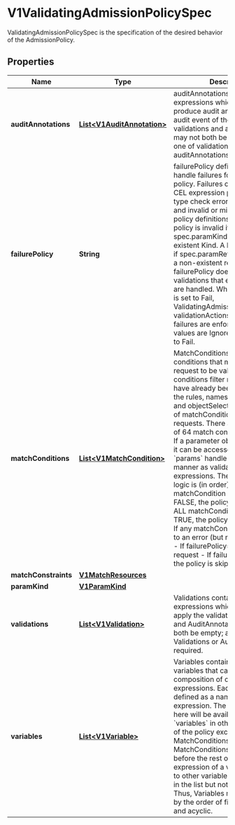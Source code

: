 

# V1ValidatingAdmissionPolicySpec

ValidatingAdmissionPolicySpec is the specification of the desired behavior of the AdmissionPolicy.

## Properties

| Name | Type | Description | Notes |
|------------ | ------------- | ------------- | -------------|
|**auditAnnotations** | [**List&lt;V1AuditAnnotation&gt;**](V1AuditAnnotation.md) | auditAnnotations contains CEL expressions which are used to produce audit annotations for the audit event of the API request. validations and auditAnnotations may not both be empty; a least one of validations or auditAnnotations is required. |  [optional] |
|**failurePolicy** | **String** | failurePolicy defines how to handle failures for the admission policy. Failures can occur from CEL expression parse errors, type check errors, runtime errors and invalid or mis-configured policy definitions or bindings.  A policy is invalid if spec.paramKind refers to a non-existent Kind. A binding is invalid if spec.paramRef.name refers to a non-existent resource.  failurePolicy does not define how validations that evaluate to false are handled.  When failurePolicy is set to Fail, ValidatingAdmissionPolicyBinding validationActions define how failures are enforced.  Allowed values are Ignore or Fail. Defaults to Fail. |  [optional] |
|**matchConditions** | [**List&lt;V1MatchCondition&gt;**](V1MatchCondition.md) | MatchConditions is a list of conditions that must be met for a request to be validated. Match conditions filter requests that have already been matched by the rules, namespaceSelector, and objectSelector. An empty list of matchConditions matches all requests. There are a maximum of 64 match conditions allowed.  If a parameter object is provided, it can be accessed via the &#x60;params&#x60; handle in the same manner as validation expressions.  The exact matching logic is (in order):   1. If ANY matchCondition evaluates to FALSE, the policy is skipped.   2. If ALL matchConditions evaluate to TRUE, the policy is evaluated.   3. If any matchCondition evaluates to an error (but none are FALSE):      - If failurePolicy&#x3D;Fail, reject the request      - If failurePolicy&#x3D;Ignore, the policy is skipped |  [optional] |
|**matchConstraints** | [**V1MatchResources**](V1MatchResources.md) |  |  [optional] |
|**paramKind** | [**V1ParamKind**](V1ParamKind.md) |  |  [optional] |
|**validations** | [**List&lt;V1Validation&gt;**](V1Validation.md) | Validations contain CEL expressions which is used to apply the validation. Validations and AuditAnnotations may not both be empty; a minimum of one Validations or AuditAnnotations is required. |  [optional] |
|**variables** | [**List&lt;V1Variable&gt;**](V1Variable.md) | Variables contain definitions of variables that can be used in composition of other expressions. Each variable is defined as a named CEL expression. The variables defined here will be available under &#x60;variables&#x60; in other expressions of the policy except MatchConditions because MatchConditions are evaluated before the rest of the policy.  The expression of a variable can refer to other variables defined earlier in the list but not those after. Thus, Variables must be sorted by the order of first appearance and acyclic. |  [optional] |



